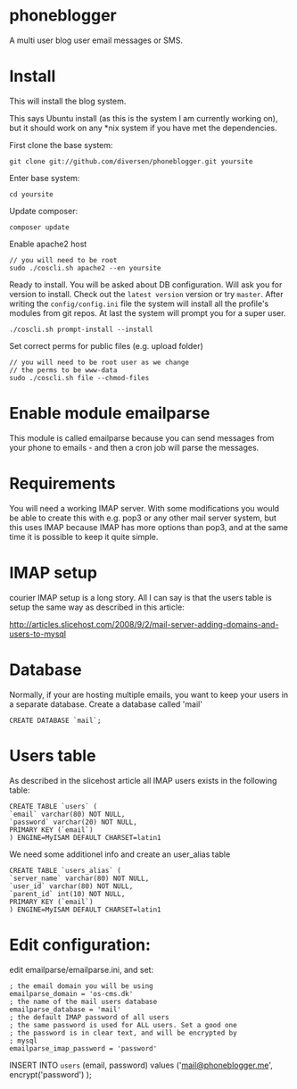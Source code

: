 # phoneblogger

A multi user blog user email messages or SMS. 

# Install 

This will install the blog system. 

This says Ubuntu install (as this is the system I am currently working on), but it should work on any *nix system if you have met the dependencies. 

First clone the base system: 

    git clone git://github.com/diversen/phoneblogger.git yoursite

Enter base system: 

    cd yoursite

Update composer: 

    composer update

Enable apache2 host

    // you will need to be root
    sudo ./coscli.sh apache2 --en yoursite

Ready to install. You will be asked about DB configuration.  Will ask you for version to install. Check out the `latest version` version or try `master`. After writing the `config/config.ini` file the system will install all the profile's modules from git repos. At last the system will prompt you for a super user. 

    ./coscli.sh prompt-install --install

Set correct perms for public files (e.g. upload folder)

    // you will need to be root user as we change 
    // the perms to be www-data
    sudo ./coscli.sh file --chmod-files

# Enable module emailparse

This module is called emailparse because you can send messages from your phone to
emails - and then a cron job will parse the messages. 

# Requirements

You will need a working IMAP server. With some modifications you would be able 
to create this with e.g. pop3 or any other mail server system, but this uses
IMAP because IMAP has more options than pop3, and at the same time it is 
possible to keep it quite simple. 

# IMAP setup

courier IMAP setup is a long story. All I can say is that the users table is
setup the same way as described in this article: 

http://articles.slicehost.com/2008/9/2/mail-server-adding-domains-and-users-to-mysql

# Database

Normally, if your are hosting multiple emails, you want to keep your users in
a separate database. Create a database called 'mail'

    CREATE DATABASE `mail`;

# Users table

As described in the slicehost article all IMAP users exists in the following
table:

    CREATE TABLE `users` (
    `email` varchar(80) NOT NULL,
    `password` varchar(20) NOT NULL,
    PRIMARY KEY (`email`)
    ) ENGINE=MyISAM DEFAULT CHARSET=latin1

We need some additionel info and create an user_alias table

    CREATE TABLE `users_alias` (
    `server_name` varchar(80) NOT NULL,
    `user_id` varchar(80) NOT NULL,
    `parent_id` int(10) NOT NULL,
    PRIMARY KEY (`email`)
    ) ENGINE=MyISAM DEFAULT CHARSET=latin1

# Edit configuration:

edit emailparse/emailparse.ini, and set:

    ; the email domain you will be using
    emailparse_domain = 'os-cms.dk'
    ; the name of the mail users database
    emailparse_database = 'mail'
    ; the default IMAP password of all users
    ; the same password is used for ALL users. Set a good one
    ; the password is in clear text, and will be encrypted by
    ; mysql
    emailparse_imap_password = 'password'

INSERT INTO `users` (email, password)  values ('mail@phoneblogger.me', encrypt('password') );

